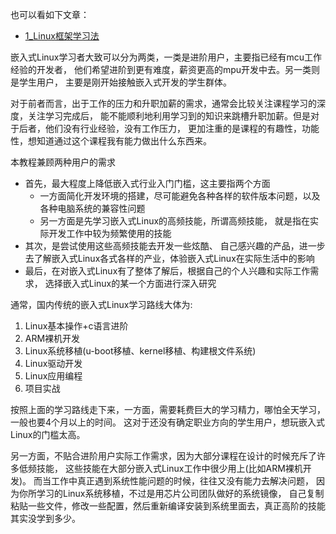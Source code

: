 
也可以看如下文章：
- [1_Linux框架学习法](../../../04-🌳%20迅为课程/1_前言/1_Linux框架学习法.md)

嵌入式Linux学习者大致可以分为两类，一类是进阶用户，主要指已经有mcu工作经验的开发者， 他们希望进阶到更有难度，薪资更高的mpu开发中去。另一类则是学生用户， 主要是刚开始接触嵌入式开发的学生群体。

对于前者而言，出于工作的压力和升职加薪的需求，通常会比较关注课程学习的深度，关注学习完成后， 能不能顺利地利用学习到的知识来跳槽升职加薪。但是对于后者，他们没有行业经验，没有工作压力， 更加注重的是课程的有趣性，功能性，想知道通过这个课程我有能力做出什么东西来。

本教程兼顾两种用户的需求
- 首先，最大程度上降低嵌入式行业入门门槛，这主要指两个方面
	- 一方面简化开发环境的搭建，尽可能避免各种各样的软件版本问题，以及各种电脑系统的兼容性问题
	- 另一方面是先学习嵌入式Linux的高频技能，所谓高频技能， 就是指在实际开发工作中较为频繁使用的技能
- 其次，是尝试使用这些高频技能去开发一些炫酷、 自己感兴趣的产品，进一步去了解嵌入式Linux各式各样的产业，体验嵌入式Linux在实际生活中的影响
- 最后，在对嵌入式Linux有了整体了解后，根据自己的个人兴趣和实际工作需求， 选择嵌入式Linux的某一个方面进行深入研究

通常，国内传统的嵌入式Linux学习路线大体为:

1. Linux基本操作+c语言进阶
2. ARM裸机开发
3. Linux系统移植(u-boot移植、kernel移植、构建根文件系统)
4. Linux驱动开发
5. Linux应用编程
6. 项目实战

按照上面的学习路线走下来，一方面，需要耗费巨大的学习精力，哪怕全天学习，一般也要4个月以上的时间。 这对于还没有确定职业方向的学生用户，想玩嵌入式Linux的门槛太高。

另一方面，不贴合进阶用户实际工作需求，因为大部分课程在设计的时候充斥了许多低频技能， 这些技能在大部分嵌入式Linux工作中很少用上(比如ARM裸机开发)。 而当工作中真正遇到系统性能问题的时候，往往又没有能力去解决问题， 因为你所学习的Linux系统移植，不过是用芯片公司团队做好的系统镜像， 自己复制粘贴一些文件，修改一些配置，然后重新编译安装到系统里面去，真正高阶的技能其实没学到多少。
